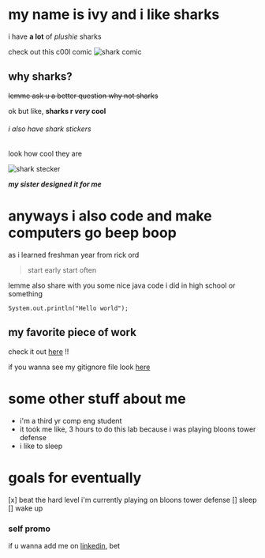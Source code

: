 # my name is ivy and i like sharks
i have **a lot** of *plushie* sharks

check out this c00l comic
![shark comic](https://i.imgur.com/QtfJDxO_d.webp?maxwidth=520&shape=thumb&fidelity=high)

## why sharks?
~~lemme ask u a better question why not sharks~~

ok but like, **sharks r _very_ cool**

###### i also have shark stickers
look how cool they are

![shark stecker](https://scontent-lax3-1.xx.fbcdn.net/v/t1.15752-9/118443056_2702199760027248_4958082789250171781_n.png?_nc_cat=110&ccb=1-3&_nc_sid=ae9488&_nc_ohc=gdq-YdGZL18AX_wlOF2&_nc_ht=scontent-lax3-1.xx&oh=d7fe2f29ee234717dc653192a721a79f&oe=608AB38E)

***my sister designed it for me***

# anyways i also code and make computers go beep boop
as i learned freshman year from rick ord
> start early start often

lemme also share with you some nice java code i did in high school or something
```
System.out.println("Hello world");
```

## my favorite piece of work
check it out [here](https://plsgimme.money/giveaway) !!

if you wanna see my gitignore file look [here](.gitignore)

# some other stuff about me
- i'm a third yr comp eng student
- it took me like, 3 hours to do this lab because i was playing bloons tower defense
- i like to sleep

# goals for eventually
[x] beat the hard level i'm currently playing on bloons tower defense
[] sleep
[] wake up

### self promo
if u wanna add me on [linkedin](https://www.linkedin.com/in/ivychxn/), bet